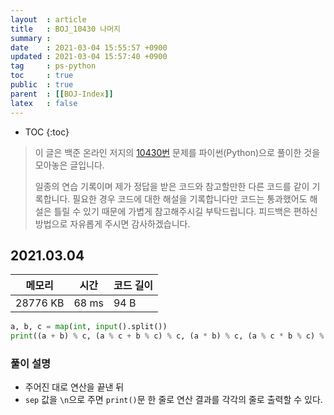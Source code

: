 ```yaml
---
layout  : article
title   : BOJ_10430 나머지
summary : 
date    : 2021-03-04 15:55:57 +0900
updated : 2021-03-04 15:57:40 +0900
tag     : ps-python
toc     : true
public  : true
parent  : [[BOJ-Index]]
latex   : false
---
```

* TOC
{:toc}

>이 글은 백준 온라인 저지의 [10430번](https://www.acmicpc.net/problem/10430) 문제를 파이썬(Python)으로 풀이한 것을 모아놓은 글입니다.
>
> 일종의 연습 기록이며 제가 정답을 받은 코드와 참고할만한 다른 코드를 같이 기록합니다. 필요한 경우 코드에 대한 해설을 기록합니다만 코드는 통과했어도 해설은 틀릴 수 있기 때문에 가볍게 참고해주시길 부탁드립니다. 피드백은 편하신 방법으로 자유롭게 주시면 감사하겠습니다.

## 2021.03.04

| 메모리    | 시간  | 코드 길이 |
| --------- | ----- | --------- |
| 28776 KB  | 68 ms | 94 B      |

```python
a, b, c = map(int, input().split())
print((a + b) % c, (a % c + b % c) % c, (a * b) % c, (a % c * b % c) % c, sep="\n")
```

### 풀이 설명

* 주어진 대로 연산을 끝낸 뒤
* `sep` 값을 `\n`으로 주면 `print()`문 한 줄로 연산 결과를 각각의 줄로 출력할 수 있다.
